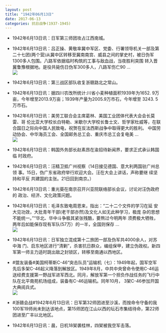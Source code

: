 ```yaml
---
layout: post
title: "1942年06月13日"
date: 2017-06-13
categories: 抗日战争(1937-1945)
---
```


<meta name="referrer" content="no-referrer" />

- 1942年6月13日讯：日军第三师团攻占江西南城。 

- 1942年6月13日讯：吕正操、黄敬率冀中军区、党委、行署领导机关一部及第二十七团(两个营)从冀中区转移至冀南南宫、威县之间的掌史村，被日伪军 1300多人包围。八路军依据临时构筑的工事与敌血战，当夜胜利突围 转入晋冀鲁豫根据地。是役共毙伤日伪军300多人，八路军伤亡90 ... <br/><img src="https://wx1.sinaimg.cn/large/aca367d8ly1fgjvh7xm97j20c809zmx9.jpg" />

- 1942年6月13日讯：第三战区部队收复浙赣路北之常山。 

- 1942年6月13日讯：据四川农改所统计:川省小麦种植面积1939年为1652. 9万 亩，今年增至2013.9万亩；1939年产量为2005.9万市石，今年增至 3243. 5万市石。 

- 1942年6月13日讯：美劳工联合会主席葛林、美国工业团体代表大会会长莫雷、哥 伦比亚大学校长白特勒、米歇尔大学校长鲁士文、哲学家杜威等，在联 合国日之际向中国人民致电，祝贺在反法西斯战争中取得更大的胜利。 中国劳动协会、中华海员工会、全国邮务总工会、重庆市总工会复电美  ... <br/><img src="https://wx3.sinaimg.cn/large/aca367d8ly1fgjmtgghujj20c809z74c.jpg" />

- 1942年6月13日讯：韩国外务部长赵素昂在渝招待新闻界，要求正式承认韩国临 时政府。 

- 1942年6月13日讯：汪精卫抵广州视察（14日接见德国、意大利两国驻广州总领 事。15日，伪广东省政府举行欢迎大会。汪在大会上讲话，声称要继 续坚持和平反 共建国的主张。21日回到南京。） 

- 1942年6月13日讯：重光葵在南京召开兴亚院联络部长会议，讨论对汪伪政府的 政治、经济、文化政策问题。 

- 1942年6月13日讯：毛泽东致电周恩来，指出：“二十二个文件的学习在延 安大见功效，大批青年干部(老干部亦然)及文化人如无此种学习，极庞 杂的思想不能统一。”“华北、华中斗争极其紧张残酷，要熬过今明两年 须费极大牺牲，两年后如能保存现有军队(57万）的一半，全国则保存  ... <br/><img src="https://wx4.sinaimg.cn/large/aca367d8ly1fgjfupia61j20c809074c.jpg" />

- 1942年6月13日讯：日军独立混成第十二旅团一部及伪军共4000余人，对苏中海 门、启东地区进行“清剿”，杀害抗日群众，编组保甲，建立伪政权。新四 军第一师主力适时跳出敌之封锁区，转移至南通以西地区。 

- #盟友装备#美国柯蒂斯C-46“突击队员”运输机（七）：1949年起，国军空军先后多架C-46起义降落到解放区。1949年8月，中共中央曾命令使用C-46运送经费支援第一野战军进军西北。同月，解放军第一个担负作战任务的飞行中队在北平南苑机场组成，装备有C-46运输机。同年10月， 3架C-46参加开国大典阅兵式。 <br/><img src="https://wx1.sinaimg.cn/large/aca367d8ly1fgjcehpmg0j20gn0to791.jpg" />

- #浙赣会战#1942年6月13日讯：日军第32师团进至沙溪，而按命令守备的我100军19师尚未到达该地点，第15师团在江山以西的坛石市集结待命，第22师团进至广丰以北地区。 

- 1942年6月13日讯：晨，日机18架袭桂林，四架被我空军击落。 

